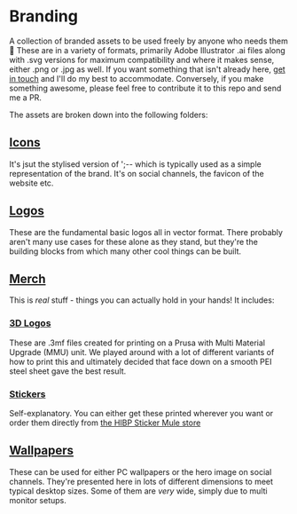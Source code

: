 # Branding
A collection of branded assets to be used freely by anyone who needs them 🙂 These are in a variety of formats, primarily Adobe Illustrator .ai files along with .svg versions for maximum compatibility and where it makes sense, either .png or .jpg as well. If you want something that isn't already here, [get in touch](https://www.troyhunt.com/contact/) and I'll do my best to accommodate. Conversely, if you make something awesome, please feel free to contribute it to this repo and send me a PR.

The assets are broken down into the following folders:

## [Icons](Icons)
It's jsut the stylised version of ';-- which is typically used as a simple representation of the brand. It's on social channels, the favicon of the website etc.

## [Logos](Logos)
These are the fundamental basic logos all in vector format. There probably aren't many use cases for these alone as they stand, but they're the building blocks from which many other cool things can be built.

## [Merch](Merch)
This is *real* stuff - things you can actually hold in your hands! It includes:

### [3D Logos](Merch/3D%20Prints)
These are .3mf files created for printing on a Prusa with Multi Material Upgrade (MMU) unit. We played around with a lot of different variants of how to print this and ultimately decided that face down on a smooth PEI steel sheet gave the best result.

### [Stickers](Merch/Stickers)
Self-explanatory. You can either get these printed wherever you want or order them directly from [the HIBP Sticker Mule store](https://www.stickermule.com/au/haveibeenpwned)

## [Wallpapers](Wallpaers)
These can be used for either PC wallpapers or the hero image on social channels. They're presented here in lots of different dimensions to meet typical desktop sizes. Some of them are *very* wide, simply due to multi monitor setups.